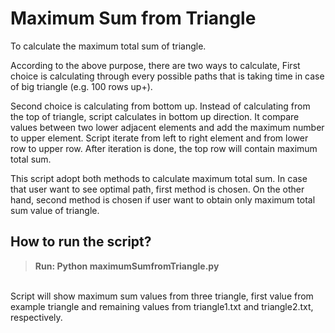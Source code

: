 # Maximum Sum from Triangle
To calculate the maximum total sum of triangle.

According to the above purpose, there are two ways to calculate, First choice is calculating through every possible paths that is taking time in case of big triangle (e.g. 100 rows up+). 

Second choice is calculating from bottom up. Instead of calculating from the top of triangle, script calculates in bottom up direction. It compare values between two lower adjacent elements and add the maximum number to upper element. Script iterate from left to right element and from lower row to upper row. After iteration is done, the top row will contain maximum total sum.

This script adopt both methods to calculate maximum total sum. In case that user want to see optimal path, first method is chosen. On the other hand, second method is chosen if user want to obtain only maximum total sum value of triangle.

## How to run the script?<br />
> **Run: Python maximumSumfromTriangle.py <br />** 

<br />Script will show maximum sum values from three triangle, first value from example triangle and remaining values from triangle1.txt and triangle2.txt, respectively.
